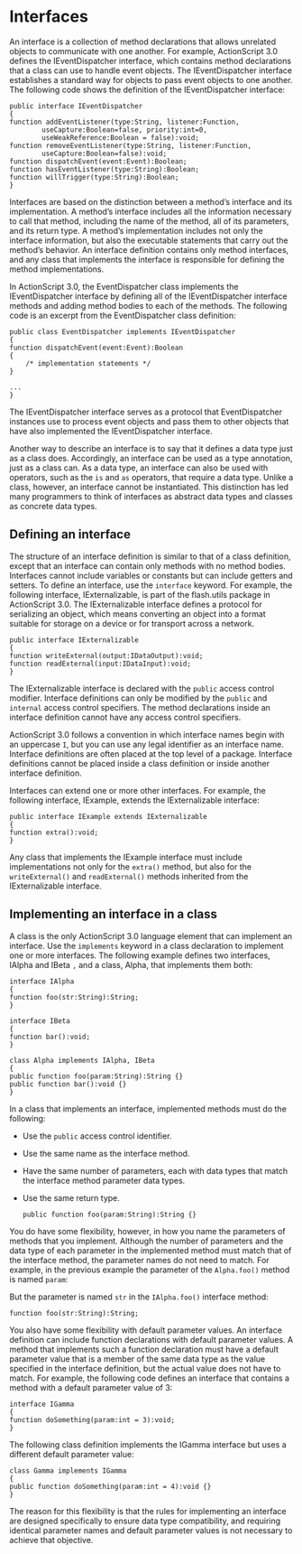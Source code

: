 # Interfaces

An interface is a collection of method declarations that allows unrelated
objects to communicate with one another. For example, ActionScript 3.0 defines
the IEventDispatcher interface, which contains method declarations that a class
can use to handle event objects. The IEventDispatcher interface establishes a
standard way for objects to pass event objects to one another. The following
code shows the definition of the IEventDispatcher interface:

    public interface IEventDispatcher
    {
    function addEventListener(type:String, listener:Function,
            useCapture:Boolean=false, priority:int=0,
            useWeakReference:Boolean = false):void;
    function removeEventListener(type:String, listener:Function,
            useCapture:Boolean=false):void;
    function dispatchEvent(event:Event):Boolean;
    function hasEventListener(type:String):Boolean;
    function willTrigger(type:String):Boolean;
    }

Interfaces are based on the distinction between a method’s interface and its
implementation. A method’s interface includes all the information necessary to
call that method, including the name of the method, all of its parameters, and
its return type. A method’s implementation includes not only the interface
information, but also the executable statements that carry out the method’s
behavior. An interface definition contains only method interfaces, and any class
that implements the interface is responsible for defining the method
implementations.

In ActionScript 3.0, the EventDispatcher class implements the IEventDispatcher
interface by defining all of the IEventDispatcher interface methods and adding
method bodies to each of the methods. The following code is an excerpt from the
EventDispatcher class definition:

    public class EventDispatcher implements IEventDispatcher
    {
    function dispatchEvent(event:Event):Boolean
    {
        /* implementation statements */
    }

    ...
    }

The IEventDispatcher interface serves as a protocol that EventDispatcher
instances use to process event objects and pass them to other objects that have
also implemented the IEventDispatcher interface.

Another way to describe an interface is to say that it defines a data type just
as a class does. Accordingly, an interface can be used as a type annotation,
just as a class can. As a data type, an interface can also be used with
operators, such as the `is` and `as` operators, that require a data type. Unlike
a class, however, an interface cannot be instantiated. This distinction has led
many programmers to think of interfaces as abstract data types and classes as
concrete data types.

## Defining an interface

The structure of an interface definition is similar to that of a class
definition, except that an interface can contain only methods with no method
bodies. Interfaces cannot include variables or constants but can include getters
and setters. To define an interface, use the `interface` keyword. For example,
the following interface, IExternalizable, is part of the flash.utils package in
ActionScript 3.0. The IExternalizable interface defines a protocol for
serializing an object, which means converting an object into a format suitable
for storage on a device or for transport across a network.

    public interface IExternalizable
    {
    function writeExternal(output:IDataOutput):void;
    function readExternal(input:IDataInput):void;
    }

The IExternalizable interface is declared with the `public` access control
modifier. Interface definitions can only be modified by the `public` and
`internal` access control specifiers. The method declarations inside an
interface definition cannot have any access control specifiers.

ActionScript 3.0 follows a convention in which interface names begin with an
uppercase `I`, but you can use any legal identifier as an interface name.
Interface definitions are often placed at the top level of a package. Interface
definitions cannot be placed inside a class definition or inside another
interface definition.

Interfaces can extend one or more other interfaces. For example, the following
interface, IExample, extends the IExternalizable interface:

    public interface IExample extends IExternalizable
    {
    function extra():void;
    }

Any class that implements the IExample interface must include implementations
not only for the `extra()` method, but also for the `writeExternal()` and
`readExternal()` methods inherited from the IExternalizable interface.

## Implementing an interface in a class

A class is the only ActionScript 3.0 language element that can implement an
interface. Use the `implements` keyword in a class declaration to implement one
or more interfaces. The following example defines two interfaces, IAlpha and
IBeta `,` and a class, Alpha, that implements them both:

    interface IAlpha
    {
    function foo(str:String):String;
    }

    interface IBeta
    {
    function bar():void;
    }

    class Alpha implements IAlpha, IBeta
    {
    public function foo(param:String):String {}
    public function bar():void {}
    }

In a class that implements an interface, implemented methods must do the
following:

- Use the `public` access control identifier.

- Use the same name as the interface method.

- Have the same number of parameters, each with data types that match the
  interface method parameter data types.

- Use the same return type.

      public function foo(param:String):String {}

You do have some flexibility, however, in how you name the parameters of methods
that you implement. Although the number of parameters and the data type of each
parameter in the implemented method must match that of the interface method, the
parameter names do not need to match. For example, in the previous example the
parameter of the `Alpha.foo()` method is named `param`:

But the parameter is named `str` in the `IAlpha.foo()` interface method:

    function foo(str:String):String;

You also have some flexibility with default parameter values. An interface
definition can include function declarations with default parameter values. A
method that implements such a function declaration must have a default parameter
value that is a member of the same data type as the value specified in the
interface definition, but the actual value does not have to match. For example,
the following code defines an interface that contains a method with a default
parameter value of 3:

    interface IGamma
    {
    function doSomething(param:int = 3):void;
    }

The following class definition implements the IGamma interface but uses a
different default parameter value:

    class Gamma implements IGamma
    {
    public function doSomething(param:int = 4):void {}
    }

The reason for this flexibility is that the rules for implementing an interface
are designed specifically to ensure data type compatibility, and requiring
identical parameter names and default parameter values is not necessary to
achieve that objective.
